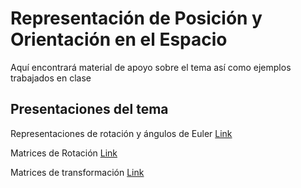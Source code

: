 # Representación de Posición y Orientación en el Espacio

Aquí encontrará material de apoyo sobre el tema así como ejemplos trabajados en clase

## Presentaciones del tema

Representaciones de rotación y ángulos de Euler [Link](../Presentaciones%20-%20Alexandra%20Velasco/2%20Representacion%20de%20rotaciones%20-composicio%CC%81n%20y%20angulos%20de%20euler.pptx)

Matrices de Rotación [Link](../Presentaciones%20-%20Alexandra%20Velasco/1%20Cinematica_%20matrices%20de%20rotacion.pptx)

Matrices de transformación [Link](../Presentaciones%20-%20Alexandra%20Velasco/3%20Cinematica%20matrices%20de%20transformacion.pptx)